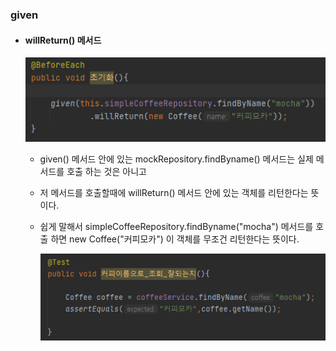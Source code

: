 ### given

* #### willReturn() 메서드
    ![img.png](사진파일/willReturn()%20메서드%20예시.png)
  * given() 메서드 안에 있는 mockRepository.findByname() 메서드는 실제 메서드를 호출 하는 것은 아니고
  * 저 메서드를 호출할때에 willReturn() 메서드 안에 있는 객체를 리턴한다는 뜻이다.
  * 쉽게 말해서 simpleCoffeeRepository.findByname("mocha") 메서드를 호출 하면 new Coffee("커피모카") 이 객체를 무조건 리턴한다는 뜻이다.
    
    ![img_1.png](사진파일/willReturn()%20메서드%20사용%20예시.png)